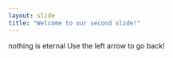 ```yaml
---
layout: slide
title: "Welcome to our second slide!"
---
```

nothing is eternal
Use the left arrow to go back!
